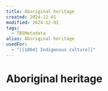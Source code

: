 ```yaml
---
title: Aboriginal heritage
created: 2024-12-01
modified: 2024-12-01
tags:
  - TBSMetadata
alias: Aboriginal heritage
usedFor:
  - "[[10641 Indigenous culture]]"
---
```

# Aboriginal heritage
